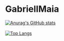 # GabriellMaia
[![Anurag's GitHub stats](https://github-readme-stats.vercel.app/api?username=edintwi&show_icons=true&theme=dark)](https://github.com/anuraghazra/github-readme-stats&theme=dark)<br><br>
[![Top Langs](https://github-readme-stats.vercel.app/api/top-langs/?username=edintwi&show_icons=true&theme=dark)](https://github.com/anuraghazra/github-readme-stats)
